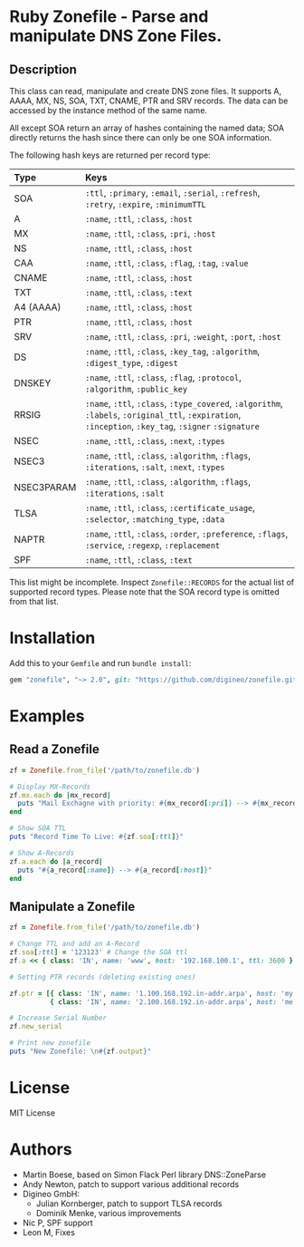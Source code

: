 # Ruby Zonefile - Parse and manipulate DNS Zone Files.

## Description

This class can read, manipulate and create DNS zone files. It
supports A, AAAA, MX, NS, SOA, TXT, CNAME, PTR and SRV records. The
data can be accessed by the instance method of the same name.

All except SOA return an array of hashes containing the named data;
SOA directly returns the hash since there can only be one SOA
information.

The following hash keys are returned per record type:

| Type | Keys |
|:-----|:-----|
| SOA        | `:ttl`, `:primary`, `:email`, `:serial`, `:refresh`, `:retry`, `:expire`, `:minimumTTL` |
| A          | `:name`, `:ttl`, `:class`, `:host` |
| MX         | `:name`, `:ttl`, `:class`, `:pri`, `:host` |
| NS         | `:name`, `:ttl`, `:class`, `:host` |
| CAA        | `:name`, `:ttl`, `:class`, `:flag`, `:tag`, `:value` |
| CNAME      | `:name`, `:ttl`, `:class`, `:host` |
| TXT        | `:name`, `:ttl`, `:class`, `:text` |
| A4 (AAAA)  | `:name`, `:ttl`, `:class`, `:host` |
| PTR        | `:name`, `:ttl`, `:class`, `:host` |
| SRV        | `:name`, `:ttl`, `:class`, `:pri`, `:weight`, `:port`, `:host` |
| DS         | `:name`, `:ttl`, `:class`, `:key_tag`, `:algorithm`, `:digest_type`, `:digest` |
| DNSKEY     | `:name`, `:ttl`, `:class`, `:flag`, `:protocol`, `:algorithm`, `:public_key` |
| RRSIG      | `:name`, `:ttl`, `:class`, `:type_covered`, `:algorithm`, `:labels`, `:original_ttl`, `:expiration`, `:inception`, `:key_tag`, `:signer` `:signature` |
| NSEC       | `:name`, `:ttl`, `:class`, `:next`, `:types` |
| NSEC3      | `:name`, `:ttl`, `:class`, `:algorithm`, `:flags`, `:iterations`, `:salt`, `:next`, `:types` |
| NSEC3PARAM | `:name`, `:ttl`, `:class`, `:algorithm`, `:flags`, `:iterations`, `:salt` |
| TLSA       | `:name`, `:ttl`, `:class`, `:certificate_usage`, `:selector`, `:matching_type`, `:data` |
| NAPTR      | `:name`, `:ttl`, `:class`, `:order`, `:preference`, `:flags`, `:service`, `:regexp`, `:replacement` |
| SPF        | `:name`, `:ttl`, `:class`, `:text` |

This list might be incomplete. Inspect `Zonefile::RECORDS` for the actual
list of supported record types. Please note that the SOA record type is
omitted from that list.


# Installation

Add this to your `Gemfile` and run `bundle install`:

```ruby
gem "zonefile", "~> 2.0", git: "https://github.com/digineo/zonefile.git"
```


# Examples

## Read a Zonefile

```ruby
zf = Zonefile.from_file('/path/to/zonefile.db')

# Display MX-Records
zf.mx.each do |mx_record|
  puts "Mail Exchagne with priority: #{mx_record[:pri]} --> #{mx_record[:host]}"
end

# Show SOA TTL
puts "Record Time To Live: #{zf.soa[:ttl]}"

# Show A-Records
zf.a.each do |a_record|
  puts "#{a_record[:name]} --> #{a_record[:host]}"
end
```

## Manipulate a Zonefile

```ruby
zf = Zonefile.from_file('/path/to/zonefile.db')

# Change TTL and add an A-Record
zf.soa[:ttl] = '123123' # Change the SOA ttl
zf.a << { class: 'IN', name: 'www', host: '192.168.100.1', ttl: 3600 }  # add A-Record

# Setting PTR records (deleting existing ones)

zf.ptr = [{ class: 'IN', name: '1.100.168.192.in-addr.arpa', host: 'my.host.com' },
          { class: 'IN', name: '2.100.168.192.in-addr.arpa', host: 'me.host.com' }]

# Increase Serial Number
zf.new_serial

# Print new zonefile
puts "New Zonefile: \n#{zf.output}"
```

# License

MIT License

# Authors

- Martin Boese, based on Simon Flack Perl library DNS::ZoneParse
- Andy Newton, patch to support various additional records
- Digineo GmbH:
  - Julian Kornberger, patch to support TLSA records
  - Dominik Menke, various improvements
- Nic P, SPF support
- Leon M, Fixes
